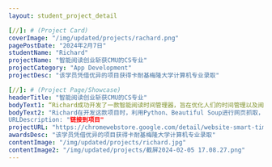 ```yaml
---
layout: student_project_detail

[//]: # (Project Card)
coverImage: "/img/updated/projects/rachard.png"
pagePostDate: "2024年2月7日"
studentName: "Richard"
projectName: "智能阅读创业斩获CMU的CS专业"
projectCategory: "App Development"
projectDesc: "该学员凭借优异的项目获得卡耐基梅隆大学计算机专业录取"

[//]: # (Project Page/Showcase)
headerTitle: "智能阅读创业斩获CMU的CS专业"
bodyText1: “Richard成功开发了一款智能阅读时间管理器，旨在优化人们的时间管理以及阅读深度，被全美计算机排名第一的卡耐基梅隆大学计算机专业的录取！"
bodyText2: "Richard在开发这款项目时，利用Python、Beautiful Soup进行网页抓取，借助Scikit-learn构建机器学习模型，并通过Flask框架提供后端服务。” 
URLDescription: "链接到项目"
projectURL: "https://chromewebstore.google.com/detail/website-smart-timer/phjpeiklpoblhkjcdmdppoigngnnlmno?hl=en&authuser=0"
awardsDesc: "该学员凭借优异的项目获得卡耐基梅隆大学计算机专业录取"
contentImage: "/img/updated/projects/richard.jpg"
contentImage2: "/img/updated/projects/截屏2024-02-05 17.08.27.png"
---
```


